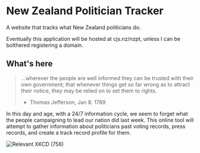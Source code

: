 # New Zealand Politician Tracker
 A website that tracks what New Zealand politicians do.

Eventually this application will be hosted at cjs.nz/nzpt, unless I can be bolthered registering a domain.

## What's here
> ...wherever the people are well informed they can be trusted with their own government; that whenever things get so far wrong as to attract their notice, they may be relied on to set them to rights. 
> - Thomas Jefferson, Jan 8. 1789

In this day and age, with a 24/7 information cycle, we seem to forget what the people campaigning to lead our nation did last week.
This online tool will attempt to gather information about politicians past voting records, press records, and create a track record profile for them.

![Relevant XKCD (756)](https://imgs.xkcd.com/comics/public_opinion.png)
